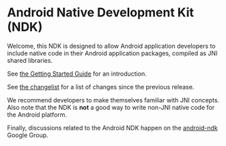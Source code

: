 Android Native Development Kit (NDK)
====================================

Welcome, this NDK is designed to allow Android application developers to include
native code in their Android application packages, compiled as JNI shared
libraries.

See [the Getting Started Guide](docs/Getting_Started/html/index.html) for an
introduction.

See [the changelist](docs/Change_Log.html) for a list of changes since the
previous release.

We recommend developers to make themselves familiar with JNI concepts. Also note
that the NDK is **not** a good way to write non-JNI native code for the Android
platform.

Finally, discussions related to the Android NDK happen on the
[android-ndk](http://groups.google.com/group/android-ndk) Google Group.
